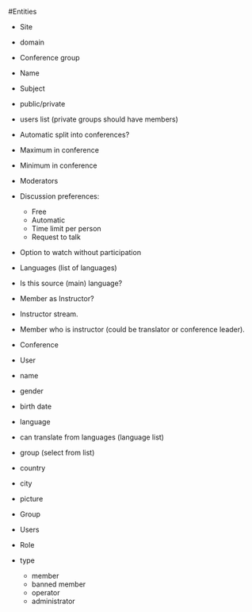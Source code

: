 #Entities
- Site
 - domain
- Conference group
 - Name
 - Subject
 - public/private
 - users list (private groups should have members)
 - Automatic split into conferences?
 - Maximum in conference
 - Minimum in conference
 - Moderators
 - Discussion preferences:
     - Free
     - Automatic
     - Time limit per person
     - Request to talk
 - Option to watch without participation
 - Languages (list of languages)
 - Is this source (main) language?
 - Member as Instructor?
 - Instructor stream.
 - Member who is instructor (could be translator or conference leader).
- Conference
- User
 - name
 - gender
 - birth date
 - language
 - can translate from languages (language list)
 - group (select from list)
 - country
 - city
 - picture
- Group
 - Users

- Role
 - type
     - member
     - banned member
     - operator
     - administrator
